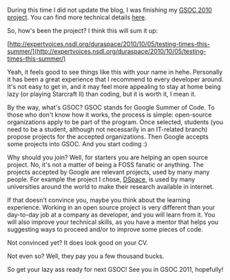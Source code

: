 During this time I did not update the blog, I was finishing my [GSOC 2010 project](https://wiki.duraspace.org/display/GSOC/GSOC10+-+Add+Unit+Testing+to+Dspace). You can find more technical details [here](https://wiki.duraspace.org/display/GSOC/GSOC+2010+Unit+Tests+-+Technical+documentation).  

So, how's been the project? I think this will sum it up:

[http://expertvoices.nsdl.org/duraspace/2010/10/05/testing-times-this-summer/](http://expertvoices.nsdl.org/duraspace/2010/10/05/testing-times-this-summer/)

Yeah, it feels good to see things like this with your name in hehe. Personally it has been a great experience that I recommend to every developer around. It's not easy to get in, and it may feel more appealing to stay at home being lazy (or playing Starcraft II) than coding, but it is worth it, I mean it. 

By the way, what's GSOC? GSOC stands for Google Summer of Code. To those who don't know how it works, the process is simple: open-source organizations apply to be part of the program. Once selected, students (you need to be a student, although not necessarily in an IT-related branch) propose projects for the accepted organizations. Then Google accepts some projects into GSOC. And you start coding :)

Why should you join? Well, for starters you are helping an open source project. No, it's not a matter of being a FOSS fanatic or anything. The projects accepted by Google are relevant projects, used by many many people. For example the project I chose, [DSpace][4], is used by many universities around the world to make their research available in internet. 

If that doesn't convince you, maybe you think about the learning experience. Working in an open source project is very different than your day-to-day job at a company as developer, and you will learn from it. You will also improve your technical skills, as you have a mentor that helps you suggesting ways to proceed and/or to improve some pieces of code.

Not convinced yet? It does look good on your CV.

Not even so? Well, they pay you a few thousand bucks.

So get your lazy ass ready for next GSOC! See you in GSOC 2011, hopefully!


  [4]: http://www.dspace.org/
